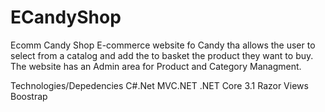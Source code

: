 # ECandyShop
Ecomm Candy Shop
E-commerce website fo Candy tha allows the user to select from a catalog and add the to basket the product they want to buy. The website has an Admin area for Product and Category Managment.  

Technologies/Depedencies 
C#.Net 
MVC.NET 
.NET Core 3.1
Razor Views
Boostrap 
